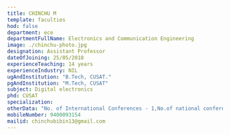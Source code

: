 ```yaml
---
title: CHINCHU M
template: faculties
hod: false
department: ece
departmentFullName: Electronics and Communication Engineering
image: ./chinchu-photo.jpg
designation: Assistant Professor
dateOfJoining: 25/05/2018
experienceTeaching: 14 years
experienceIndustry: NIL
ugAndInstitution: "B.Tech, CUSAT."
pgAndInstitution: "M.Tech, CUSAT"
subject: Digital electronics
phd: CUSAT
specialization:
otherData: "No. of International Conferences - 1,No.of national conferences - 2"
mobileNumber: 9400093154
mailid: chinchubibin13@gmail.com
---
```


